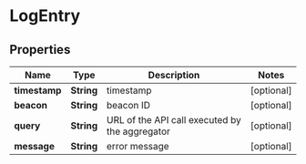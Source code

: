 
# LogEntry

## Properties
Name | Type | Description | Notes
------------ | ------------- | ------------- | -------------
**timestamp** | **String** | timestamp  |  [optional]
**beacon** | **String** | beacon ID  |  [optional]
**query** | **String** | URL of the API call executed by the aggregator  |  [optional]
**message** | **String** | error message  |  [optional]



